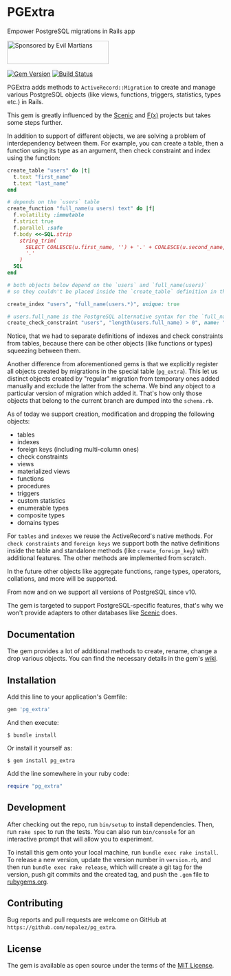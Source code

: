 # PGExtra

Empower PostgreSQL migrations in Rails app

<a href="https://evilmartians.com/">
<img src="https://evilmartians.com/badges/sponsored-by-evil-martians.svg" alt="Sponsored by Evil Martians" width="236" height="54"></a>

[![Gem Version][gem-badger]][gem]
[![Build Status][build-badger]][build]

PGExtra adds methods to `ActiveRecord::Migration` to create and manage
various PostgreSQL objects (like views, functions, triggers, statistics, types etc.)
in Rails.

This gem is greatly influenced by the [Scenic] and [F(x)] projects
but takes some steps further.

In addition to support of different objects, we are solving a problem of interdependency between them.
For example, you can create a table, then a function using its type as an argument,
then check constraint and index using the function:

```ruby
create_table "users" do |t|
  t.text "first_name"
  t.text "last_name"
end

# depends on the `users` table
create_function "full_name(u users) text" do |f|
  f.volatility :immutable
  f.strict true
  f.parallel :safe
  f.body <<~SQL.strip
    string_trim(
      SELECT COALESCE(u.first_name, '') + '.' + COALESCE(u.second_name, ''),
      '.'
    )
  SQL
end

# both objects below depend on the `users` and `full_name(users)`
# so they couldn't be placed inside the `create_table` definition in the schema.

create_index "users", "full_name(users.*)", unique: true

# users.full_name is the PostgreSQL alternative syntax for the `full_name(users.*)`
create_check_constraint "users", "length(users.full_name) > 0", name: "full_name_present"
```

Notice, that we had to separate definitions of indexes and check constraints from tables,
because there can be other objects (like functions or types) squeezing between them.

Another difference from aforementioned gems is that we explicitly register
all objects created by migrations in the special table (`pg_extra`).
This let us distinct objects created by "regular" migration from temporary ones
added manually and exclude the latter from the schema. We bind any object
to a particular version of migration which added it. That's how only those
objects that belong to the current branch are dumped into the `schema.rb`.

As of today we support creation, modification and dropping the following objects:

- tables
- indexes
- foreign keys (including multi-column ones)
- check constraints
- views
- materialized views
- functions
- procedures
- triggers
- custom statistics
- enumerable types
- composite types
- domains types

For `tables` and `indexes` we reuse the ActiveRecord's native methods.
For `check constraints` and `foreign keys` we support both the native definitions inside the table
and standalone methods (like `create_foreign_key`) with additional features.
The other methods are implemented from scratch.

In the future other objects like aggregate functions, range types, operators, collations, and more
will be supported.

From now and on we support all versions of PostgreSQL since v10.

The gem is targeted to support PostgreSQL-specific features, that's why we won't provide adapters to other databases like [Scenic] does.

## Documentation

The gem provides a lot of additional methods to create, rename, change a drop various objects.
You can find the necessary details in the gem's [wiki].

## Installation

Add this line to your application's Gemfile:

```ruby
gem 'pg_extra'
```

And then execute:

```shell
$ bundle install
```

Or install it yourself as:

```shell
$ gem install pg_extra
```

Add the line somewhere in your ruby code:

```ruby
require "pg_extra"
```

## Development

After checking out the repo, run `bin/setup` to install dependencies. Then, run `rake spec` to run the tests. You can also run `bin/console` for an interactive prompt that will allow you to experiment.

To install this gem onto your local machine, run `bundle exec rake install`. To release a new version, update the version number in `version.rb`, and then run `bundle exec rake release`, which will create a git tag for the version, push git commits and the created tag, and push the `.gem` file to [rubygems.org](https://rubygems.org).

## Contributing

Bug reports and pull requests are welcome on GitHub at `https://github.com/nepalez/pg_extra`.

## License

The gem is available as open source under the terms of the [MIT License].

[build-badger]: https://github.com/nepalez/pg_extra/workflows/CI/badge.svg
[build]: https://github.com/nepalez/pg_extra/actions?query=workflow%3ACI+branch%3Amaster
[gem-badger]: https://img.shields.io/gem/v/pg_extra.svg?style=flat
[gem]: https://rubygems.org/gems/pg_extra
[MIT License]: https://opensource.org/licenses/MIT
[Scenic]: https://github.com/scenic-views/scenic
[F(x)]: https://github.com/teoljungberg/fx
[wiki]: https://github.com/nepalez/pg_extra/wiki